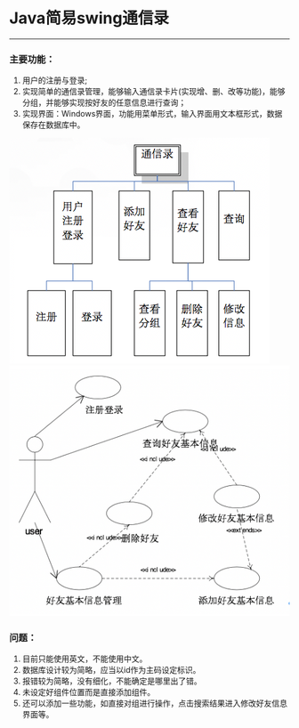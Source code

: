 # Java简易swing通信录
***
### 主要功能：
1. 用户的注册与登录;
2. 实现简单的通信录管理，能够输入通信录卡片(实现增、删、改等功能)，能够分组，并能够实现按好友的任意信息进行查询；
3. 实现界面：Windows界面，功能用菜单形式，输入界面用文本框形式，数据保存在数据库中。

![组织结构图](https://github.com/huangzyi/java-addressbook/blob/master/function.png)
![用例图](https://github.com/huangzyi/java-addressbook/blob/master/usecase.png)

### 问题：
1. 目前只能使用英文，不能使用中文。
2. 数据库设计较为简略，应当以id作为主码设定标识。
3. 报错较为简略，没有细化，不能确定是哪里出了错。
4. 未设定好组件位置而是直接添加组件。
5. 还可以添加一些功能，如直接对组进行操作，点击搜索结果进入修改好友信息界面等。
